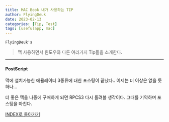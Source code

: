 ```yaml
---
title: MAC Book 내가 사용하는 TIP
author: FlyingDeuk
date: 2023-02-13
categories: [Tip, Test]
tags: [usefulapp, mac]
---
```



`FlyingDeuk's`
> 맥 사용하면서 윈도우와 다른 여러가지 Tip들을 소개한다. 

---------------

#### PostScript
맥에 설치가능한 에뮬레이터 3종류에 대한 포스팅이 끝났다.. 이제는 더 이상은 없을 듯하나...

더 좋은 맥을 나중에 구매하게 되면 RPCS3 다시 돌려볼 생각이다. 그때를 기약하며 포스팅을 마친다.

[INDEX로 돌아가기](/posts/Macbook/)
